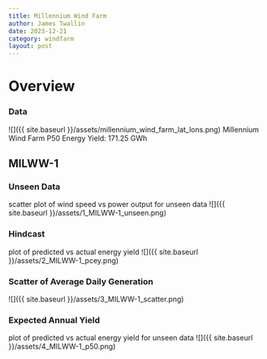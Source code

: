 ```yaml
---
title: Millennium Wind Farm
author: James Twallin
date: 2023-12-21
category: windfarm
layout: post
---
```

# Overview

### Data

![]({{ site.baseurl }}/assets/millennium_wind_farm_lat_lons.png)
Millennium Wind Farm P50 Energy Yield: 171.25 GWh

MILWW-1
-------------
### Unseen Data 
scatter plot of wind speed vs power output for unseen data
![]({{ site.baseurl }}/assets/1_MILWW-1_unseen.png)
### Hindcast 
plot of predicted vs actual energy yield
![]({{ site.baseurl }}/assets/2_MILWW-1_pcey.png)
### Scatter of Average Daily Generation 

![]({{ site.baseurl }}/assets/3_MILWW-1_scatter.png)
### Expected Annual Yield 
plot of predicted vs actual energy yield for unseen data
![]({{ site.baseurl }}/assets/4_MILWW-1_p50.png)

